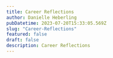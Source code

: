 ```yaml
---
title: Career Reflections
author: Danielle Heberling
pubDatetime: 2023-07-20T15:33:05.569Z
slug: "Career-Reflections"
featured: false
draft: false
description: Career Reflections
---
```

